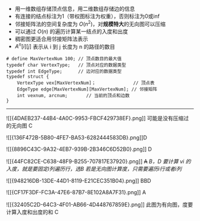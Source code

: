 - 用一维数组存储顶点信息，用二维数组存储边的信息 
- 有连接的结点标注为1（带权图标注为权重），否则标注为0或inf
- 邻接矩阵法的空间复杂度为 $O(n^2)$，对**规模特大**的无向图可以压缩
- 可以通过 $O(n)$ 的遍历计算某一结点的入度和出度
- 稠密图更适合用邻接矩阵法表示
- $A^n[i][j]$ 表示从 i 到 j 长度为 n 的路径的数目

```
# define MaxVertexNum 100; // 顶点数目的最大值
typedef char VertexType;   // 顶点对应的数据类型
typedef int EdgeType;      // 边对应的数据类型
typedef struct {
	VertexType vex[MaxVertexNum]；              // 顶点表
	EdgeType edge[MaxVertexNum][MaxVertexNum]; // 邻接矩阵
	int vexnum, arcnum;       // 当前的顶点和边数
}
```

---------
![[{4DAEB237-44B4-4A0C-9953-FBCF429738EF}.png]]
可能是没有压缩过的无向图
C

![[{136F472B-5B80-4FE7-BA53-6282444583DB}.png]]D

![[{8896C43C-9A32-4EB7-939B-2B346C6D52B0}.png]]
D

![[{44FC82CE-C638-48F9-B255-707817E37920}.png]]
~~A~~
*B，D*
*要计算 vi 的入度，就是要固定i列遍历行，选B*
*若是无向图计算度，只需要遍历i行或者i列*

![[{948216DB-13DE-44D1-8119-E21CEC351B04}.png]]
BBD

![[{CF17F3DF-FC3A-47E6-87B7-8E102A8A7F31}.png]]
A

![[{32405C2D-64C3-4F01-AB66-4D448767859E}.png]]
此图为有向图，度要计算入度和出度的和
C